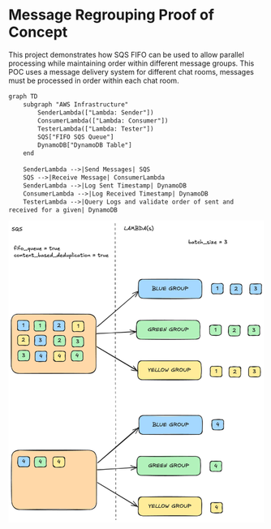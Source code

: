 # Message Regrouping Proof of Concept
This project demonstrates how SQS FIFO can be used to allow parallel processing while maintaining order within different message groups. This POC uses a message delivery system for different chat rooms, messages must be processed in order within each chat room.



```mermaid
graph TD
    subgraph "AWS Infrastructure"
        SenderLambda(["Lambda: Sender"])
        ConsumerLambda(["Lambda: Consumer"])
        TesterLambda(["Lambda: Tester"])
        SQS["FIFO SQS Queue"]
        DynamoDB["DynamoDB Table"]
    end

    SenderLambda -->|Send Messages| SQS
    SQS -->|Receive Message| ConsumerLambda
    SenderLambda -->|Log Sent Timestamp| DynamoDB
    ConsumerLambda -->|Log Received Timestamp| DynamoDB
    TesterLambda -->|Query Logs and validate order of sent and received for a given| DynamoDB
```

![](./docs/sqs-message-regrouping.excalidraw.png)